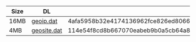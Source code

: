 |    Size   |     DL  | sha512sum |
|  ---  |  ---  |  ---  |
| 16MB | [geoip.dat](https://cdn.jsdelivr.net/gh/googleians/Rules@main/geoip.dat) | 4afa5958b32e4174136962fce826ed80662dc38b6b2e79e751804977d1e9e7bea55a43d2468b0401e8a7e5d12e82da3729e78d464730a16ef0265700a7388d70 |
| 4MB | [geosite.dat](https://cdn.jsdelivr.net/gh/googleians/Rules@main/geosite.dat) | 114e54f8cd8b667070eabeb9b0a5cb64a8615defe177f924c61641d38e9c15241d4969c58105f5dd557258592c021708f6405817733ef65eeb3ec0128128074e |
